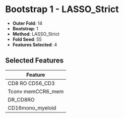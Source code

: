 # Bootstrap 1 - LASSO_Strict

- **Outer Fold**: 14
- **Bootstrap**: 1
- **Method**: LASSO_Strict
- **Fold Seed**: 55
- **Features Selected**: 4

## Selected Features

| Feature |
|---------|
| CD8 RO CD56_CD3 |
| Tconv memCCR6_mem |
| DR_CD8RO |
| CD16mono_myeloid |
